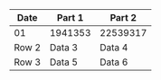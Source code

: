 | Date | Part 1 | Part 2 |
|----------|----------|----------|
| 01       | 1941353  | 22539317 |
| Row 2    | Data 3   | Data 4   |
| Row 3    | Data 5   | Data 6   |